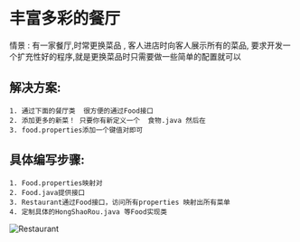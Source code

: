 # 丰富多彩的餐厅


  情景 : 有一家餐厅,时常更换菜品 , 客人进店时向客人展示所有的菜品,
  要求开发一个扩充性好的程序,就是更换菜品时只需要做一些简单的配置就可以
  
## 解决方案:
  
    1. 通过下面的餐厅类  很方便的通过Food接口
    2. 添加更多的新菜！ 只要你有新定义一个  食物.java 然后在
    3. food.properties添加一个键值对即可
   
## 具体编写步骤:   

    1. Food.properties映射对
    2. Food.java提供接口
    3. Restaurant通过Food接口，访问所有properties 映射出所有菜单
    4. 定制具体的HongShaoRou.java 等Food实现类

![Restaurant][1]

[1]: https://github.com/jueqingsizhe66/ALittleJava/blob/master/src/YeRestaurant/Restaurant.png